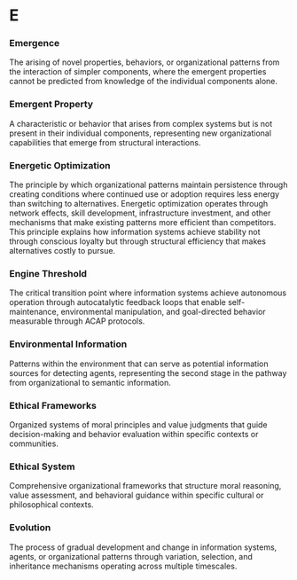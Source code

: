# E

### Emergence
The arising of novel properties, behaviors, or organizational patterns from the interaction of simpler components, where the emergent properties cannot be predicted from knowledge of the individual components alone.

### Emergent Property
A characteristic or behavior that arises from complex systems but is not present in their individual components, representing new organizational capabilities that emerge from structural interactions.

### Energetic Optimization
The principle by which organizational patterns maintain persistence through creating conditions where continued use or adoption requires less energy than switching to alternatives. Energetic optimization operates through network effects, skill development, infrastructure investment, and other mechanisms that make existing patterns more efficient than competitors. This principle explains how information systems achieve stability not through conscious loyalty but through structural efficiency that makes alternatives costly to pursue.

### Engine Threshold
The critical transition point where information systems achieve autonomous operation through autocatalytic feedback loops that enable self-maintenance, environmental manipulation, and goal-directed behavior measurable through ACAP protocols.

### Environmental Information
Patterns within the environment that can serve as potential information sources for detecting agents, representing the second stage in the pathway from organizational to semantic information.

### Ethical Frameworks
Organized systems of moral principles and value judgments that guide decision-making and behavior evaluation within specific contexts or communities.

### Ethical System
Comprehensive organizational frameworks that structure moral reasoning, value assessment, and behavioral guidance within specific cultural or philosophical contexts.

### Evolution
The process of gradual development and change in information systems, agents, or organizational patterns through variation, selection, and inheritance mechanisms operating across multiple timescales.
